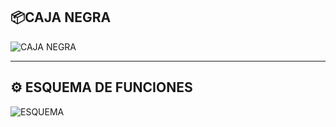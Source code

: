 ## 📦CAJA NEGRA 
![CAJA NEGRA](../imagenes/cajanegra.jpg)

---
## ⚙️ ESQUEMA DE FUNCIONES

![ESQUEMA](../imagenes/EsquemadeFunciones.png) 
